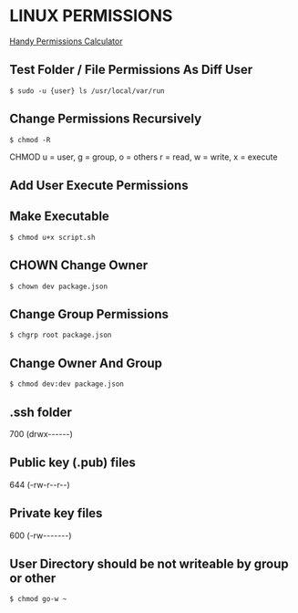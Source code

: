 # LINUX PERMISSIONS

[Handy Permissions Calculator](http://permissions-calculator.org/)

## Test Folder / File Permissions As Diff User
`$ sudo -u {user} ls /usr/local/var/run`

## Change Permissions Recursively
`$ chmod -R`

CHMOD
u = user, g = group, o = others
r = read, w = write, x = execute
## Add User Execute Permissions
## Make Executable
`$ chmod u+x script.sh`

## CHOWN Change Owner
`$ chown dev package.json`

## Change Group Permissions
`$ chgrp root package.json`

## Change Owner And Group
`$ chmod dev:dev package.json`

## .ssh folder
700 (drwx------)

## Public key (.pub) files
644 (-rw-r--r--)

## Private key files
600 (-rw-------)

## User Directory should be not writeable by group or other
`$ chmod go-w ~`
